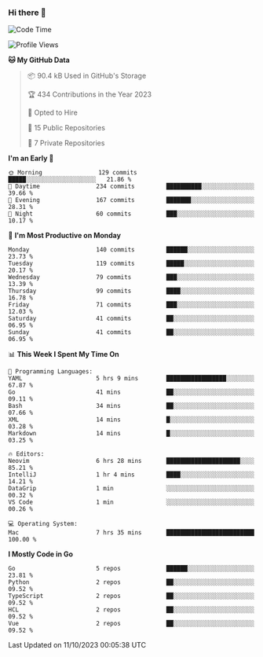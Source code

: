 ### Hi there 👋
<!--![visitors](https://visitor-badge.glitch.me/badge?page_id=d0zingcat)-->
<!--
**d0zingcat/d0zingcat** is a ✨ _special_ ✨ repository because its `README.md` (this file) appears on your GitHub profile.

Here are some ideas to get you started:

- 🔭 I’m currently working on ...
- 🌱 I’m currently learning ...
- 👯 I’m looking to collaborate on ...
- 🤔 I’m looking for help with ...
- 💬 Ask me about ...
- 📫 How to reach me: ...
- 😄 Pronouns: ...
- ⚡ Fun fact: ...
-->
<!--START_SECTION:waka-->
![Code Time](http://img.shields.io/badge/Code%20Time-3%2C087%20hrs%2043%20mins-blue)

![Profile Views](http://img.shields.io/badge/Profile%20Views-0-blue)

**🐱 My GitHub Data** 

> 📦 90.4 kB Used in GitHub's Storage 
 > 
> 🏆 434 Contributions in the Year 2023
 > 
> 💼 Opted to Hire
 > 
> 📜 15 Public Repositories 
 > 
> 🔑 7 Private Repositories 
 > 
**I'm an Early 🐤** 

```text
🌞 Morning                129 commits         █████░░░░░░░░░░░░░░░░░░░░   21.86 % 
🌆 Daytime                234 commits         ██████████░░░░░░░░░░░░░░░   39.66 % 
🌃 Evening                167 commits         ███████░░░░░░░░░░░░░░░░░░   28.31 % 
🌙 Night                  60 commits          ███░░░░░░░░░░░░░░░░░░░░░░   10.17 % 
```
📅 **I'm Most Productive on Monday** 

```text
Monday                   140 commits         ██████░░░░░░░░░░░░░░░░░░░   23.73 % 
Tuesday                  119 commits         █████░░░░░░░░░░░░░░░░░░░░   20.17 % 
Wednesday                79 commits          ███░░░░░░░░░░░░░░░░░░░░░░   13.39 % 
Thursday                 99 commits          ████░░░░░░░░░░░░░░░░░░░░░   16.78 % 
Friday                   71 commits          ███░░░░░░░░░░░░░░░░░░░░░░   12.03 % 
Saturday                 41 commits          ██░░░░░░░░░░░░░░░░░░░░░░░   06.95 % 
Sunday                   41 commits          ██░░░░░░░░░░░░░░░░░░░░░░░   06.95 % 
```


📊 **This Week I Spent My Time On** 

```text
💬 Programming Languages: 
YAML                     5 hrs 9 mins        █████████████████░░░░░░░░   67.87 % 
Go                       41 mins             ██░░░░░░░░░░░░░░░░░░░░░░░   09.11 % 
Bash                     34 mins             ██░░░░░░░░░░░░░░░░░░░░░░░   07.66 % 
XML                      14 mins             █░░░░░░░░░░░░░░░░░░░░░░░░   03.28 % 
Markdown                 14 mins             █░░░░░░░░░░░░░░░░░░░░░░░░   03.25 % 

🔥 Editors: 
Neovim                   6 hrs 28 mins       █████████████████████░░░░   85.21 % 
IntelliJ                 1 hr 4 mins         ████░░░░░░░░░░░░░░░░░░░░░   14.21 % 
DataGrip                 1 min               ░░░░░░░░░░░░░░░░░░░░░░░░░   00.32 % 
VS Code                  1 min               ░░░░░░░░░░░░░░░░░░░░░░░░░   00.26 % 

💻 Operating System: 
Mac                      7 hrs 35 mins       █████████████████████████   100.00 % 
```

**I Mostly Code in Go** 

```text
Go                       5 repos             ██████░░░░░░░░░░░░░░░░░░░   23.81 % 
Python                   2 repos             ██░░░░░░░░░░░░░░░░░░░░░░░   09.52 % 
TypeScript               2 repos             ██░░░░░░░░░░░░░░░░░░░░░░░   09.52 % 
HCL                      2 repos             ██░░░░░░░░░░░░░░░░░░░░░░░   09.52 % 
Vue                      2 repos             ██░░░░░░░░░░░░░░░░░░░░░░░   09.52 % 
```




 Last Updated on 11/10/2023 00:05:38 UTC
<!--END_SECTION:waka-->

